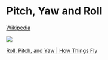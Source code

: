 # Pitch, Yaw and Roll
[Wikipedia](https://simple.wikipedia.org/wiki/Pitch,_yaw,_and_roll)

![](https://upload.wikimedia.org/wikipedia/commons/f/fa/6DOF_en.jpg)

[Roll, Pitch, and Yaw | How Things Fly](https://howthingsfly.si.edu/flight-dynamics/roll-pitch-and-yaw)